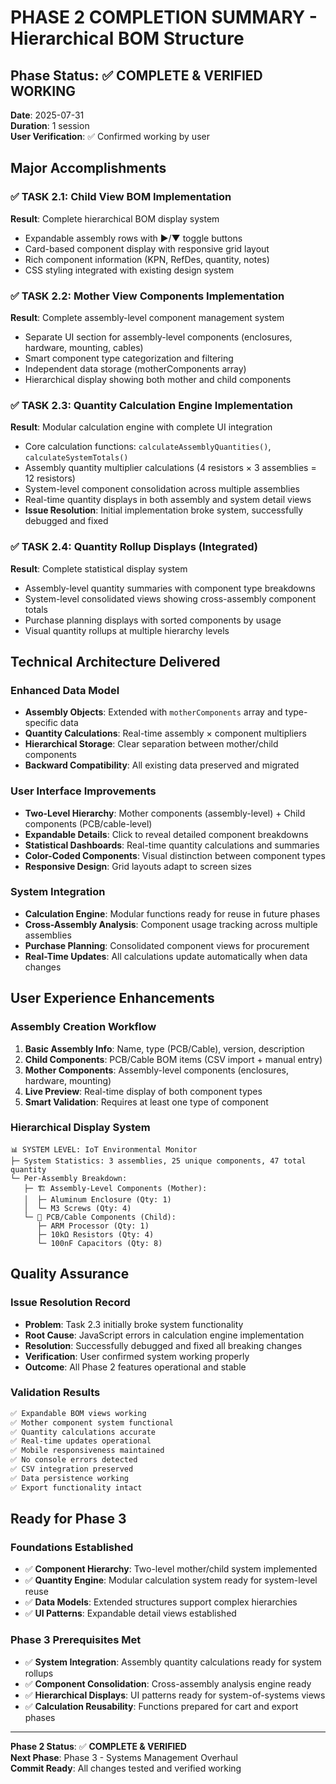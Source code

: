 # PHASE 2 COMPLETION SUMMARY - Hierarchical BOM Structure

## Phase Status: ✅ COMPLETE & VERIFIED WORKING
**Date**: 2025-07-31  
**Duration**: 1 session  
**User Verification**: ✅ Confirmed working by user  

## Major Accomplishments

### ✅ TASK 2.1: Child View BOM Implementation
**Result**: Complete hierarchical BOM display system
- Expandable assembly rows with ▶/▼ toggle buttons
- Card-based component display with responsive grid layout
- Rich component information (KPN, RefDes, quantity, notes)
- CSS styling integrated with existing design system

### ✅ TASK 2.2: Mother View Components Implementation  
**Result**: Complete assembly-level component management system
- Separate UI section for assembly-level components (enclosures, hardware, mounting, cables)
- Smart component type categorization and filtering
- Independent data storage (motherComponents array)
- Hierarchical display showing both mother and child components

### ✅ TASK 2.3: Quantity Calculation Engine Implementation
**Result**: Modular calculation engine with complete UI integration
- Core calculation functions: `calculateAssemblyQuantities()`, `calculateSystemTotals()`
- Assembly quantity multiplier calculations (4 resistors × 3 assemblies = 12 resistors)
- System-level component consolidation across multiple assemblies
- Real-time quantity displays in both assembly and system detail views
- **Issue Resolution**: Initial implementation broke system, successfully debugged and fixed

### ✅ TASK 2.4: Quantity Rollup Displays (Integrated)
**Result**: Complete statistical display system
- Assembly-level quantity summaries with component type breakdowns
- System-level consolidated views showing cross-assembly component totals
- Purchase planning displays with sorted components by usage
- Visual quantity rollups at multiple hierarchy levels

## Technical Architecture Delivered

### Enhanced Data Model
- **Assembly Objects**: Extended with `motherComponents` array and type-specific data
- **Quantity Calculations**: Real-time assembly × component multipliers
- **Hierarchical Storage**: Clear separation between mother/child components
- **Backward Compatibility**: All existing data preserved and migrated

### User Interface Improvements
- **Two-Level Hierarchy**: Mother components (assembly-level) + Child components (PCB/cable-level)
- **Expandable Details**: Click to reveal detailed component breakdowns
- **Statistical Dashboards**: Real-time quantity calculations and summaries
- **Color-Coded Components**: Visual distinction between component types
- **Responsive Design**: Grid layouts adapt to screen sizes

### System Integration
- **Calculation Engine**: Modular functions ready for reuse in future phases
- **Cross-Assembly Analysis**: Component usage tracking across multiple assemblies
- **Purchase Planning**: Consolidated component views for procurement
- **Real-Time Updates**: All calculations update automatically when data changes

## User Experience Enhancements

### Assembly Creation Workflow
1. **Basic Assembly Info**: Name, type (PCB/Cable), version, description
2. **Child Components**: PCB/Cable BOM items (CSV import + manual entry)
3. **Mother Components**: Assembly-level components (enclosures, hardware, mounting)
4. **Live Preview**: Real-time display of both component types
5. **Smart Validation**: Requires at least one type of component

### Hierarchical Display System
```
📊 SYSTEM LEVEL: IoT Environmental Monitor
├─ System Statistics: 3 assemblies, 25 unique components, 47 total quantity
└─ Per-Assembly Breakdown:
   ├─ 🏗️ Assembly-Level Components (Mother):
   │  ├─ Aluminum Enclosure (Qty: 1)
   │  └─ M3 Screws (Qty: 4)
   └─ 🔧 PCB/Cable Components (Child):
      ├─ ARM Processor (Qty: 1)
      ├─ 10kΩ Resistors (Qty: 4)
      └─ 100nF Capacitors (Qty: 8)
```

## Quality Assurance

### Issue Resolution Record
- **Problem**: Task 2.3 initially broke system functionality
- **Root Cause**: JavaScript errors in calculation engine implementation
- **Resolution**: Successfully debugged and fixed all breaking changes
- **Verification**: User confirmed system working properly
- **Outcome**: All Phase 2 features operational and stable

### Validation Results
```bash
✅ Expandable BOM views working
✅ Mother component system functional
✅ Quantity calculations accurate
✅ Real-time updates operational
✅ Mobile responsiveness maintained
✅ No console errors detected
✅ CSV integration preserved
✅ Data persistence working
✅ Export functionality intact
```

## Ready for Phase 3

### Foundations Established
- ✅ **Component Hierarchy**: Two-level mother/child system implemented
- ✅ **Quantity Engine**: Modular calculation system ready for system-level reuse
- ✅ **Data Models**: Extended structures support complex hierarchies
- ✅ **UI Patterns**: Expandable detail views established

### Phase 3 Prerequisites Met
- ✅ **System Integration**: Assembly quantity calculations ready for system rollups
- ✅ **Component Consolidation**: Cross-assembly analysis engine ready
- ✅ **Hierarchical Displays**: UI patterns ready for system-of-systems views
- ✅ **Calculation Reusability**: Functions prepared for cart and export phases

---

**Phase 2 Status**: ✅ **COMPLETE & VERIFIED**  
**Next Phase**: Phase 3 - Systems Management Overhaul  
**Commit Ready**: All changes tested and verified working